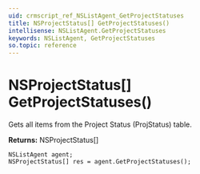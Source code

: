 ```yaml
---
uid: crmscript_ref_NSListAgent_GetProjectStatuses
title: NSProjectStatus[] GetProjectStatuses()
intellisense: NSListAgent.GetProjectStatuses
keywords: NSListAgent, GetProjectStatuses
so.topic: reference
---
```


# NSProjectStatus[] GetProjectStatuses()

Gets all items from the Project Status (ProjStatus) table.

**Returns:** NSProjectStatus[]

```crmscript
NSListAgent agent;
NSProjectStatus[] res = agent.GetProjectStatuses();
```

